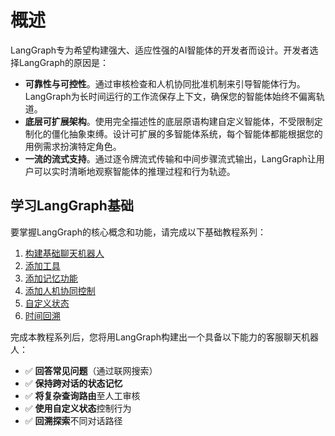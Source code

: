 # 概述

LangGraph专为希望构建强大、适应性强的AI智能体的开发者而设计。开发者选择LangGraph的原因是：

- **可靠性与可控性**。通过审核检查和人机协同批准机制来引导智能体行为。LangGraph为长时间运行的工作流保存上下文，确保您的智能体始终不偏离轨道。
- **底层可扩展架构**。使用完全描述性的底层原语构建自定义智能体，不受限制定制化的僵化抽象束缚。设计可扩展的多智能体系统，每个智能体都能根据您的用例需求扮演特定角色。
- **一流的流式支持**。通过逐令牌流式传输和中间步骤流式输出，LangGraph让用户可以实时清晰地观察智能体的推理过程和行为轨迹。

## 学习LangGraph基础

要掌握LangGraph的核心概念和功能，请完成以下基础教程系列：

1. [构建基础聊天机器人](../tutorials/get-started/1-build-basic-chatbot.md)
2. [添加工具](../tutorials/get-started/2-add-tools.md)
3. [添加记忆功能](../tutorials/get-started/3-add-memory.md)
4. [添加人机协同控制](../tutorials/get-started/4-human-in-the-loop.md)
5. [自定义状态](../tutorials/get-started/5-customize-state.md)
6. [时间回溯](../tutorials/get-started/6-time-travel.md)

完成本教程系列后，您将用LangGraph构建出一个具备以下能力的客服聊天机器人：

* ✅ **回答常见问题**（通过联网搜索）
* ✅ **保持跨对话的状态记忆**
* ✅ **将复杂查询路由**至人工审核
* ✅ **使用自定义状态**控制行为
* ✅ **回溯探索**不同对话路径